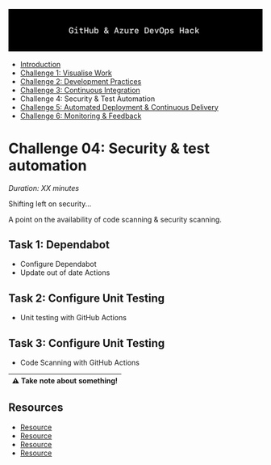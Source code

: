 ![Banner](../../resources/WelcomeBanner.png)

- [Introduction](/../../)
- [Challenge 1: Visualise Work](../../content/01_visualise_work)
- [Challenge 2: Development Practices](../../content/02_development_practices)
- [Challenge 3: Continuous Integration](../../content/03_continuous_integration)
- Challenge 4: Security & Test Automation
- [Challenge 5: Automated Deployment & Continuous Delivery](../../content/05_automated_deployment)
- [Challenge 6: Monitoring & Feedback](../../content/06_monitoring_and_feedback)

# Challenge 04: Security & test automation  
_Duration: XX minutes_  

Shifting left on security...

A point on the availability of code scanning & security scanning.
  
## Task 1: Dependabot

- Configure Dependabot
- Update out of date Actions

## Task 2: Configure Unit Testing

- Unit testing with GitHub Actions

## Task 3: Configure Unit Testing

- Code Scanning with GitHub Actions

| :warning: Take note about something! |
| --- |

## Resources

- [Resource](https://github.com)
- [Resource](https://github.com)
- [Resource](https://github.com)
- [Resource](https://github.com)
